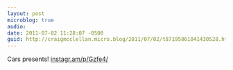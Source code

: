 ```yaml
---
layout: post
microblog: true
audio: 
date: 2011-07-02 11:28:07 -0500
guid: http://craigmcclellan.micro.blog/2011/07/02/t87195861041430528.html
---
```

Cars presents! [instagr.am/p/Gzfe4/](http://instagr.am/p/Gzfe4/)
